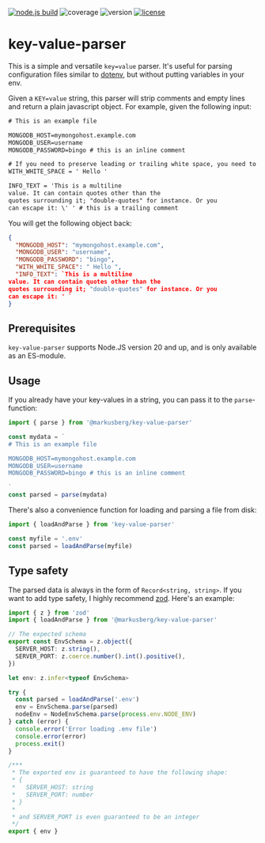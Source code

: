 [![node.js build](https://github.com/markusberg/key-value-parser/actions/workflows/main.yaml/badge.svg)](https://github.com/markusberg/key-value-parser/actions/workflows/main.yaml)
![coverage](https://markusberg.github.io/key-value-parser/badges/coverage-1.0.2.svg)
![version](https://img.shields.io/npm/v/key-value-parser.svg)
[![license](https://img.shields.io/github/license/markusberg/key-value-parser.svg)](https://www.apache.org/licenses/LICENSE-2.0)

# key-value-parser

This is a simple and versatile `key=value` parser. It's useful for parsing configuration files similar to [dotenv](https://www.npmjs.com/package/dotenv), but without putting variables in your env.

Given a `KEY=value` string, this parser will strip comments and empty lines and return a plain javascript object. For example, given
the following input:

```txt
# This is an example file

MONGODB_HOST=mymongohost.example.com
MONGODB_USER=username
MONGODB_PASSWORD=bingo # this is an inline comment

# If you need to preserve leading or trailing white space, you need to use quotes
WITH_WHITE_SPACE = ' Hello '

INFO_TEXT = 'This is a multiline
value. It can contain quotes other than the
quotes surrounding it; "double-quotes" for instance. Or you
can escape it: \' ' # this is a trailing comment
```

You will get the following object back:

```json
{
  "MONGODB_HOST": "mymongohost.example.com",
  "MONGODB_USER": "username",
  "MONGODB_PASSWORD": "bingo",
  "WITH_WHITE_SPACE": " Hello ",
  "INFO_TEXT": `This is a multiline
value. It can contain quotes other than the
quotes surrounding it; "double-quotes" for instance. Or you
can escape it: ' `
}
```

## Prerequisites

`key-value-parser` supports Node.JS version 20 and up, and is only available as an ES-module.

## Usage

If you already have your key-values in a string, you can pass it to the `parse`-function:

```typescript
import { parse } from '@markusberg/key-value-parser'

const mydata = `
# This is an example file

MONGODB_HOST=mymongohost.example.com
MONGODB_USER=username
MONGODB_PASSWORD=bingo # this is an inline comment

`
const parsed = parse(mydata)
```

There's also a convenience function for loading and parsing a file from disk:

```typescript
import { loadAndParse } from 'key-value-parser'

const myfile = '.env'
const parsed = loadAndParse(myfile)
```

## Type safety

The parsed data is always in the form of `Record<string, string>`. If you want to add type safety, I highly recommend [zod](https://github.com/colinhacks/zod). Here's an example:

```typescript
import { z } from 'zod'
import { loadAndParse } from '@markusberg/key-value-parser'

// The expected schema
export const EnvSchema = z.object({
  SERVER_HOST: z.string(),
  SERVER_PORT: z.coerce.number().int().positive(),
})

let env: z.infer<typeof EnvSchema>

try {
  const parsed = loadAndParse('.env')
  env = EnvSchema.parse(parsed)
  nodeEnv = NodeEnvSchema.parse(process.env.NODE_ENV)
} catch (error) {
  console.error('Error loading .env file')
  console.error(error)
  process.exit()
}

/***
 * The exported env is guaranteed to have the following shape:
 * {
 *   SERVER_HOST: string
 *   SERVER_PORT: number
 * }
 *
 * and SERVER_PORT is even guaranteed to be an integer
 */
export { env }
```
